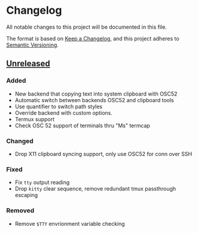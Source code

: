 # Changelog

All notable changes to this project will be documented in this file.

The format is based on [Keep a Changelog](https://keepachangelog.com/en/1.0.0/),
and this project adheres to [Semantic Versioning](https://semver.org/spec/v2.0.0.html).

## [Unreleased]

### Added

- New backend that copying text into system clipboard with OSC52
- Automatic switch between backends OSC52 and clipboard tools
- Use quantifier to switch path styles
- Override backend with custom options.
- Termux support
- Check OSC 52 support of terminals thru "Ms" termcap

### Changed

- Drop X11 clipboard syncing support, only use OSC52 for conn over SSH

### Fixed

- Fix `tty` output reading
- Drop `kitty` clear sequence, remove redundant tmux passthrough escaping

### Removed

- Remove `$TTY` envrionment variable checking

[Unreleased]: https://github.com/laggardkernel/ranger-oscyank/compare/7debe09...HEAD
